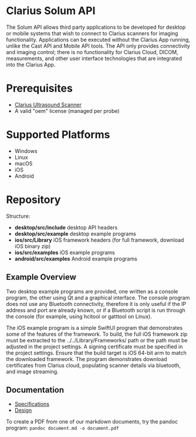 Clarius Solum API
=================

The Solum API allows third party applications to be developed for desktop or mobile systems that wish to connect to Clarius scanners for imaging functionality. Applications can be executed without the Clarius App running, unlike the Cast API and Mobile API tools. The API only provides connectivity and imaging control; there is no functionality for Clarius Cloud, DICOM, measurements, and other user interface technologies that are integrated into the Clarius App.

# Prerequisites

- [Clarius Ultrasound Scanner](https://clarius.com/)
- A valid "oem" license (managed per probe)

# Supported Platforms

- Windows
- Linux
- macOS
- iOS
- Android

# Repository

Structure:
- **desktop/src/include**         desktop API headers
- **desktop/src/example**         desktop example programs
- **ios/src/Library**             iOS framework headers (for full framework, download iOS binary zip)
- **ios/src/examples**            iOS example programs
- **android/src/examples**        Android example programs

## Example Overview

Two desktop example programs are provided, one written as a console program, the other using Qt and a graphical interface. The console program does not use any Bluetooth connectivity, therefore it is only useful if the IP address and port are already known, or if a Bluetooth script is run through the console (for example, using hcitool or gatttool on Linux).

The iOS example program is a simple SwiftUI program that demonstrates some of the features of the framework. To build, the full iOS framework zip must be extracted to the ../../Library/Frameworks/ path or the path must be adjusted in the project settings. A signing certificate must be specified in the project settings. Ensure that the build target is iOS 64-bit arm to match the downloaded framework. The program demonstrates download certificates from Clarius cloud, populating scanner details via bluetooth, and image streaming.

## Documentation

- [Specifications](specifications.md)
- [Design](design.md)

To create a PDF from one of our markdown documents, try the pandoc program: `pandoc document.md -o document.pdf`
